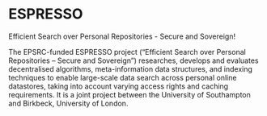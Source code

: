 # ESPRESSO
Efficient Search over Personal Repositories - Secure and Sovereign!


The EPSRC-funded ESPRESSO project (“Efficient Search over Personal Repositories – Secure and Sovereign”) researches, develops and evaluates decentralised algorithms, meta-information data structures, and indexing techniques to enable large-scale data search across personal online datastores, taking into account varying access rights and caching requirements. It is a joint project between the University of Southampton and Birkbeck, University of London.
